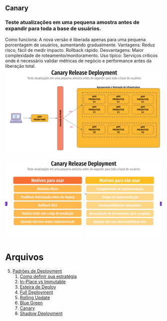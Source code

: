## Canary
### Teste atualizações em uma pequena amostra antes de expandir para toda a base de usuários.
Como funciona: A nova versão é liberada apenas para uma pequena porcentagem de usuários, aumentando gradualmente.
Vantagens: Reduz risco, fácil de medir impacto. Rollback rápido.
Desvantagens: Maior complexidade de roteamento/monitoramento.
Uso típico: Serviços críticos onde é necessário validar métricas de negócio e performance antes da liberação total.
![img_13.png](img/img_13.png)

![img_14.png](img/img_14.png)

# Arquivos
5. [Padrões de Deployment](/padroes_de_deployment)
    1. [Como definir sua estratégia](/estrategia_de_deployment.md)
    2. [In-Place vs Immutable](/in-place_deployment_immutable_deployment.md)
    3. [Esteira de Deploy](/CICD.md)
    4. [Full Deployment](/full_deployment.md)
    5. [Rolling Update](/rolling_update.md)
    6. [Blue Green](/blue_green_deployment.md)
    7. [Canary](/canary.md)
    7. [Shadow Deployment](/shadow.md)